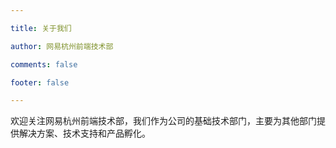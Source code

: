 ```yaml
---

title: 关于我们

author: 网易杭州前端技术部

comments: false

footer: false

---
```


欢迎关注网易杭州前端技术部，我们作为公司的基础技术部门，主要为其他部门提供解决方案、技术支持和产品孵化。



